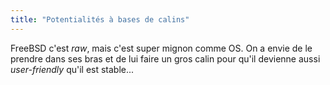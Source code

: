 ```yaml
---
title: "Potentialités à bases de calins"
---
```


FreeBSD c'est _raw_, mais c'est super mignon comme OS. On a envie de le
prendre dans ses bras et de lui faire un gros calin pour qu'il devienne aussi
_user-friendly_ qu'il est stable...

